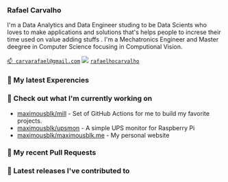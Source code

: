 ### Rafael Carvalho 
I'm a Data Analytics and Data Engineer studing to be Data Scients who loves to make applications and solutions that's helps people to increse their time used on value adding stuffs
. I'm a Mechatronics Engineer and Master deegree in Computer Science focusing in Computional Vision.

[`📫 carvarafael@gmail.com`](mailto:carvarafael@gmail.com)
<img src="https://img.shields.io/badge/Codecov-F01F7A?style=for-the-badge&logo=Codecov&logoColor=white" /> [`rafaelhocarvalho`](https://www.linkedin.com/in/rafaelhocarvalho/)

### 🌱 My latest Experencies

### 👷 Check out what I'm currently working on

- [maximousblk/mill](https://github.com/maximousblk/mill) - Set of GitHub Actions for me to build my favorite projects.
- [maximousblk/upsmon](https://github.com/maximousblk/upsmon) - A simple UPS monitor for Raspberry Pi
- [maximousblk/maximousblk.me](https://github.com/maximousblk/maximousblk.me) - My personal website

### 🔨 My recent Pull Requests


### 🔭 Latest releases I've contributed to

